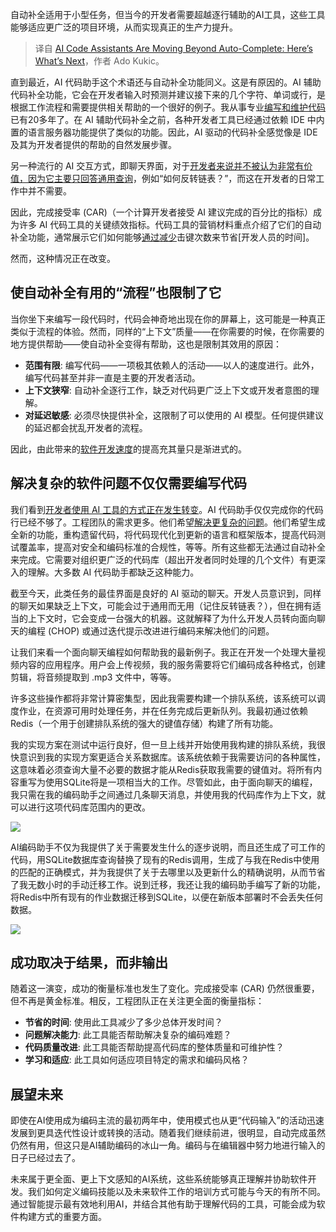 
<!--
title: AI代码助手正在超越自动补全：接下来会发生什么
cover: https://cdn.thenewstack.io/media/2024/10/d1563564-kevin-ku-w7zyugynprq-unsplash-scaled.jpg
-->

自动补全适用于小型任务，但当今的开发者需要超越逐行辅助的AI工具，这些工具能够适应更广泛的项目环境，从而实现真正的生产力提升。

> 译自 [AI Code Assistants Are Moving Beyond Auto-Complete: Here’s What’s Next](https://thenewstack.io/ai-code-assistants-are-moving-beyond-auto-complete-heres-whats-next/)，作者 Ado Kukic。

直到最近，AI 代码助手这个术语还与自动补全功能同义。这是有原因的。AI 辅助代码补全功能，它会在开发者输入时预测并建议接下来的几个字符、单词或行，是根据工作流程和需要提供相关帮助的一个很好的例子。我从事专业[编写和维护代码](https://thenewstack.io/its-no-longer-about-how-you-write-code-but-how-you-operate-it/)已有20多年了。在 AI 辅助代码补全之前，各种开发者工具已经通过依赖 IDE 中内置的语言服务器功能提供了类似的功能。因此，AI 驱动的代码补全感觉像是 IDE 及其为开发者提供的帮助的自然发展步骤。

另一种流行的 AI 交互方式，即聊天界面，对于[开发者来说并不被认为非常有价值，因为它主要只回答通用查询](https://thenewstack.io/openais-chatgpt-now-formats-output-to-developer-queries/)，例如“如何反转链表？”，而这在开发者的日常工作中并不需要。

因此，完成接受率 (CAR)（一个计算开发者接受 AI 建议完成的百分比的指标）成为许多 AI 代码工具的关键绩效指标。代码工具的营销材料重点介绍了它们的自动补全功能，通常展示它们如何能够[通过减少](https://thenewstack.io/how-sdks-can-reduce-api-integration-time/)击键次数来节省[开发人员的时间]。

然而，这种情况正在改变。

## 使自动补全有用的“流程”也限制了它

当你坐下来编写一段代码时，代码会神奇地出现在你的屏幕上，这可能是一种真正类似于流程的体验。然而，同样的“上下文”质量——在你需要的时候，在你需要的地方提供帮助——使自动补全变得有帮助，这也是限制其效用的原因：

* **范围有限**: 编写代码——一项极其依赖人的活动——以人的速度进行。此外，编写代码甚至并非一直是主要的开发者活动。
* **上下文狭窄**: 自动补全逐行工作，缺乏对代码更广泛上下文或开发者意图的理解。
* **对延迟敏感**: 必须尽快提供补全，这限制了可以使用的 AI 模型。任何提供建议的延迟都会扰乱开发者的流程。

因此，由此带来的[软件开发速度](https://thenewstack.io/optimize-your-inner-dev-loop-to-increase-developer-velocity/)的提高充其量只是渐进式的。

## 解决复杂的软件问题不仅仅需要编写代码

我们看到[开发者使用 AI 工具的方式正在发生转变](https://thenewstack.io/how-ai-is-shifting-developer-culture-and-work-at-github/)。AI 代码助手仅仅完成你的代码行已经不够了。工程团队的需求更多。他们希望[解决更复杂的问题](https://thenewstack.io/the-complexity-of-solving-performance-problems/)。他们希望生成全新的功能，重构遗留代码，将代码现代化到更新的语言和框架版本，提高代码测试覆盖率，提高对安全和编码标准的合规性，等等。所有这些都无法通过自动补全来完成。它需要对组织更广泛的代码库（超出开发者同时处理的几个文件）有更深入的理解。大多数 AI 代码助手都缺乏这种能力。

截至今天，此类任务的最佳界面是良好的 AI 驱动的聊天。开发人员意识到，同样的聊天如果缺乏上下文，可能会过于通用而无用（记住反转链表？），但在拥有适当的上下文时，它会变成一台强大的机器。这就解释了为什么开发人员转向面向聊天的编程 (CHOP) 或通过迭代提示改进进行编码来解决他们的问题。

让我们来看一个面向聊天编程如何帮助我的最新例子。我正在开发一个处理大量视频内容的应用程序。用户会上传视频，我的服务需要将它们编码成各种格式，创建剪辑，将音频提取到 .mp3 文件中，等等。


许多这些操作都将非常计算密集型，因此我需要构建一个排队系统，该系统可以调度作业，在资源可用时处理任务，并在任务完成后更新队列。我最初通过依赖 Redis（一个用于创建排队系统的强大的键值存储）构建了所有功能。

我的实现方案在测试中运行良好，但一旦上线并开始使用我构建的排队系统，我很快意识到我的实现方案更适合关系数据库。该系统依赖于我需要访问的各种属性，这意味着必须查询大量不必要的数据才能从Redis获取我需要的键值对。将所有内容重写为使用SQLite将是一项相当大的工作。尽管如此，由于面向聊天的编程，我只需在我的编码助手之间通过几条聊天消息，并使用我的代码库作为上下文，就可以进行这项代码库范围内的更改。

![](https://cdn.thenewstack.io/media/2024/10/3cee7dcc-screenshot-2024-10-23-at-11.15.43%E2%80%AFam-1024x747.png)

AI编码助手不仅为我提供了关于需要发生什么的逐步说明，而且还生成了可工作的代码，用SQLite数据库查询替换了现有的Redis调用，生成了与我在Redis中使用的匹配的正确模式，并为我提供了关于去哪里以及更新什么的精确说明，从而节省了我无数小时的手动迁移工作。说到迁移，我还让我的编码助手编写了新的功能，将Redis中所有现有的作业数据迁移到SQLite，以便在新版本部署时不会丢失任何数据。

![](https://cdn.thenewstack.io/media/2024/10/4c57028a-screenshot-2024-10-23-at-11.18.25%E2%80%AFam-1024x739.png)

## 成功取决于结果，而非输出

随着这一演变，成功的衡量标准也发生了变化。完成接受率 (CAR) 仍然很重要，但不再是黄金标准。相反，工程团队正在关注更全面的衡量指标：

* **节省的时间**: 使用此工具减少了多少总体开发时间？
* **问题解决能力**: 此工具能否帮助解决复杂的编码难题？
* **代码质量改进**: 此工具能否帮助提高代码库的整体质量和可维护性？
* **学习和适应**: 此工具如何适应项目特定的需求和编码风格？

## 展望未来

即使在AI使用成为编码主流的最初两年中，使用模式也从更“代码输入”的活动迅速发展到更具迭代性设计或转换的活动。随着我们继续前进，很明显，自动完成虽然仍然有用，但这只是AI辅助编码的冰山一角。编码与在编辑器中努力地进行输入的日子已经过去了。

未来属于更全面、更上下文感知的AI系统，这些系统能够真正理解并协助软件开发。我们如何定义编码技能以及未来软件工作的培训方式可能与今天的有所不同。通过智能提示最有效地利用AI，并结合其他有助于理解代码的工具，可能会成为软件构建方式的重要方面。
